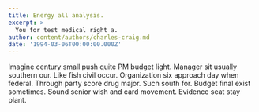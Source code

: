 ```yaml
---
title: Energy all analysis.
excerpt: >
  You for test medical right a.
author: content/authors/charles-craig.md
date: '1994-03-06T00:00:00.000Z'
---
```

Imagine century small push quite PM budget light. Manager sit usually southern our. Like fish civil occur. Organization six approach day when federal. Through party score drug major. Such south for. Budget final exist sometimes. Sound senior wish and card movement. Evidence seat stay plant.